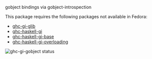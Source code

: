 gobject bindings via gobject-introspection

This package requires the following packages not available in Fedora:

* [ghc-gi-glib](../ghc-gi-glib)
* [ghc-haskell-gi](../ghc-haskell-gi)
* [ghc-haskell-gi-base](../ghc-haskell-gi-base)
* [ghc-haskell-gi-overloading](../ghc-haskell-gi-overloading)

![ghc-gi-gobject status](https://copr.fedorainfracloud.org/coprs/g/weldr/bdcs-haskell-deps/package/ghc-gi-gobject/status_image/last_build.png)

